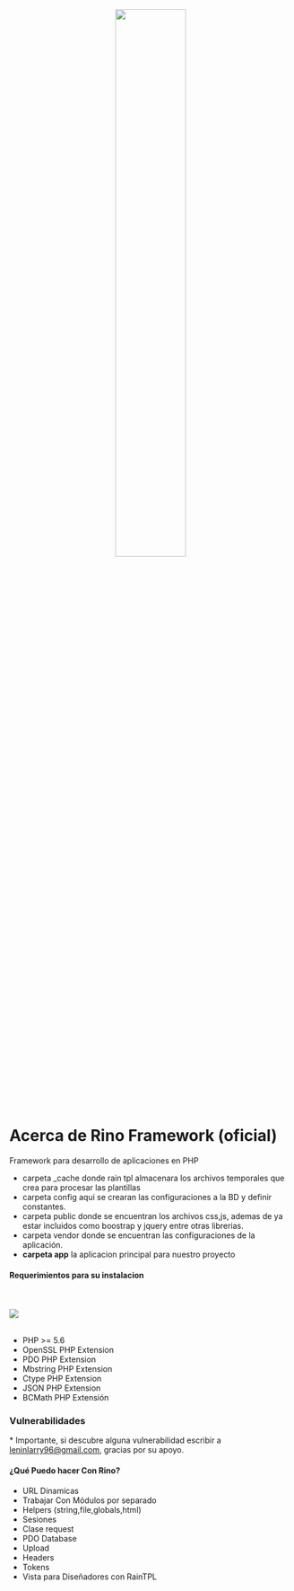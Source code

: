 <div align="center"><img src="http://opticanuevavision.pe/web/data/rino-logo.png" width="50%"></div>
<h1>Acerca de Rino Framework (oficial)</h1>

Framework para desarrollo de aplicaciones en PHP 



- carpeta _cache donde rain tpl almacenara los archivos temporales que crea para procesar las plantillas
- carpeta config aqui se crearan las configuraciones a la BD y definir constantes.
- carpeta public donde se encuentran los archivos css,js, ademas de ya estar incluidos como boostrap y jquery entre otras librerias.
- carpeta vendor donde se encuentran las configuraciones de la aplicación.
- <b>carpeta app</b> la aplicacion principal para nuestro proyecto


<h4>Requerimientos para su instalacion</h4>

<br><br><img src="http://opticanuevavision.pe/web/data/rino-flujo.png"><br><br>

- PHP >= 5.6
- OpenSSL PHP Extension
- PDO PHP Extension
- Mbstring PHP Extension
- Ctype PHP Extension
- JSON PHP Extension
- BCMath PHP Extensión

<h3>Vulnerabilidades</h3>
* Importante, si descubre alguna vulnerabilidad escribir a <a href="mailto:leninlarry96@gmail.com">leninlarry96@gmail.com</a>, gracias por su apoyo.


<h4>¿Qué Puedo hacer Con Rino?</h4>
<ul>
  <li>URL Dinamicas</li>
  <li>Trabajar Con Módulos por separado</li>
  <li>Helpers (string,file,globals,html)</li>
  <li>Sesiones</li>
  <li>Clase request</li>
  <li>PDO Database</li>
  <li>Upload</li>
  <li>Headers</li>
  <li>Tokens</li>
  <li>Vista para Diseñadores con RainTPL</li>
</ul>
